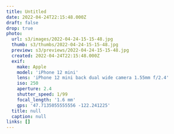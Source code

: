 ```yaml
---
title: Untitled
date: 2022-04-24T22:15:48.000Z
draft: false
drop: true
photo:
  url: s3/images/2022-04-24-15-15-48.jpg
  thumb: s3/thumbs/2022-04-24-15-15-48.jpg
  preview: s3/previews/2022-04-24-15-15-48.jpg
  created: 2022-04-24T22:15:48.000Z
  exif:
    make: Apple
    model: 'iPhone 12 mini'
    lens: 'iPhone 12 mini back dual wide camera 1.55mm f/2.4'
    iso: 250
    aperture: 2.4
    shutter_speed: 1/99
    focal_length: '1.6 mm'
    gps: '47.7135055555556 -122.241225'
  title: null
  caption: null
links: []
---
```

